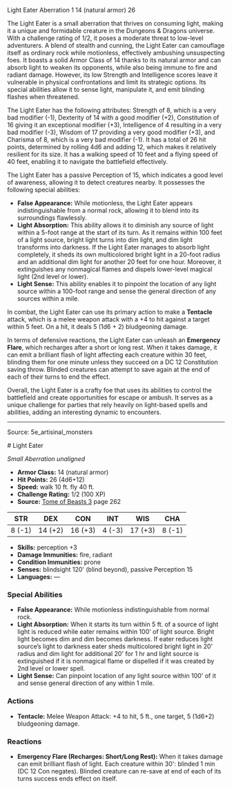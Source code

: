 <MonsterName/>Light Eater</MonsterName>
<CreatureType/>Aberration</CreatureType>
<CR/>1</CR>
<AC/>14 (natural armor)</AC>
<HP/>26</HP>
<summary>The Light Eater is a small aberration that thrives on consuming light, making it a unique and formidable creature in the Dungeons & Dragons universe. With a challenge rating of 1/2, it poses a moderate threat to low-level adventurers. A blend of stealth and cunning, the Light Eater can camouflage itself as ordinary rock while motionless, effectively ambushing unsuspecting foes. It boasts a solid Armor Class of 14 thanks to its natural armor and can absorb light to weaken its opponents, while also being immune to fire and radiant damage. However, its low Strength and Intelligence scores leave it vulnerable in physical confrontations and limit its strategic options. Its special abilities allow it to sense light, manipulate it, and emit blinding flashes when threatened.</summary>

<detail>

The Light Eater has the following attributes: Strength of 8, which is a very bad modifier (-1), Dexterity of 14 with a good modifier (+2), Constitution of 16 giving it an exceptional modifier (+3), Intelligence of 4 resulting in a very bad modifier (-3), Wisdom of 17 providing a very good modifier (+3), and Charisma of 8, which is a very bad modifier (-1). It has a total of 26 hit points, determined by rolling 4d6 and adding 12, which makes it relatively resilient for its size. It has a walking speed of 10 feet and a flying speed of 40 feet, enabling it to navigate the battlefield effectively.

The Light Eater has a passive Perception of 15, which indicates a good level of awareness, allowing it to detect creatures nearby. It possesses the following special abilities:
- **False Appearance:** While motionless, the Light Eater appears indistinguishable from a normal rock, allowing it to blend into its surroundings flawlessly.
- **Light Absorption:** This ability allows it to diminish any source of light within a 5-foot range at the start of its turn. As it remains within 100 feet of a light source, bright light turns into dim light, and dim light transforms into darkness. If the Light Eater manages to absorb light completely, it sheds its own multicolored bright light in a 20-foot radius and an additional dim light for another 20 feet for one hour. Moreover, it extinguishes any nonmagical flames and dispels lower-level magical light (2nd level or lower).
- **Light Sense:** This ability enables it to pinpoint the location of any light source within a 100-foot range and sense the general direction of any sources within a mile.

In combat, the Light Eater can use its primary action to make a **Tentacle** attack, which is a melee weapon attack with a +4 to hit against a target within 5 feet. On a hit, it deals 5 (1d6 + 2) bludgeoning damage. 

In terms of defensive reactions, the Light Eater can unleash an **Emergency Flare**, which recharges after a short or long rest. When it takes damage, it can emit a brilliant flash of light affecting each creature within 30 feet, blinding them for one minute unless they succeed on a DC 12 Constitution saving throw. Blinded creatures can attempt to save again at the end of each of their turns to end the effect.

Overall, the Light Eater is a crafty foe that uses its abilities to control the battlefield and create opportunities for escape or ambush. It serves as a unique challenge for parties that rely heavily on light-based spells and abilities, adding an interesting dynamic to encounters.</detail>



---

Source: 5e_artisinal_monsters

<statblock>
# Light Eater

*Small* *Aberration* *unaligned*

- **Armor Class:** 14 (natural armor)
- **Hit Points:** 26 (4d6+12)
- **Speed:** walk 10 ft. fly 40 ft.
- **Challenge Rating:** 1/2 (100 XP)
- **Source:** [Tome of Beasts 3](https://koboldpress.com/kpstore/product/tome-of-beasts-3-for-5th-edition/) page 262

| STR | DEX | CON | INT | WIS | CHA |
| --- | --- | --- | --- | --- | --- |
| 8 (-1) | 14 (+2) | 16 (+3) | 4 (-3) | 17 (+3) | 8 (-1) |

- **Skills:** perception +3
- **Damage Immunities:** fire, radiant
- **Condition Immunities:** prone
- **Senses:** blindsight 120' (blind beyond), passive Perception 15
- **Languages:** —

### Special Abilities

- **False Appearance:** While motionless indistinguishable from normal rock.
- **Light Absorption:** When it starts its turn within 5 ft. of a source of light light is reduced while eater remains within 100' of light source. Bright light becomes dim and dim becomes darkness. If eater reduces light source’s light to darkness eater sheds multicolored bright light in 20' radius and dim light for additional 20' for 1 hr and light source is extinguished if it is nonmagical flame or dispelled if it was created by 2nd level or lower spell.
- **Light Sense:** Can pinpoint location of any light source within 100' of it and sense general direction of any within 1 mile.

### Actions

- **Tentacle:** Melee Weapon Attack: +4 to hit, 5 ft., one target, 5 (1d6+2) bludgeoning damage.

### Reactions

- **Emergency Flare (Recharges: Short/Long Rest):** When it takes damage can emit brilliant flash of light. Each creature within 30': blinded 1 min (DC 12 Con negates). Blinded creature can re-save at end of each of its turns success ends effect on itself.


</statblock>


